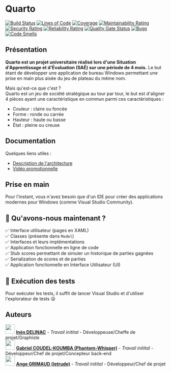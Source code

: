 # Quarto
[![Build Status](https://codefirst.iut.uca.fr/api/badges/gabriel.coudel-koumba/Quarto/status.svg)](https://codefirst.iut.uca.fr/gabriel.coudel-koumba/Quarto)
[![Lines of Code](https://codefirst.iut.uca.fr/sonar/api/project_badges/measure?project=Quarto-CI&metric=ncloc&token=1d4fd1b55425be34e015b0a55ead52ac889fbb7a)](https://codefirst.iut.uca.fr/sonar/dashboard?id=Quarto-CI)
[![Coverage](https://codefirst.iut.uca.fr/sonar/api/project_badges/measure?project=Quarto-CI&metric=coverage&token=1d4fd1b55425be34e015b0a55ead52ac889fbb7a)](https://codefirst.iut.uca.fr/sonar/dashboard?id=Quarto-CI)
[![Maintainability Rating](https://codefirst.iut.uca.fr/sonar/api/project_badges/measure?project=Quarto-CI&metric=sqale_rating&token=1d4fd1b55425be34e015b0a55ead52ac889fbb7a)](https://codefirst.iut.uca.fr/sonar/dashboard?id=Quarto-CI)
[![Security Rating](https://codefirst.iut.uca.fr/sonar/api/project_badges/measure?project=Quarto-CI&metric=security_rating&token=1d4fd1b55425be34e015b0a55ead52ac889fbb7a)](https://codefirst.iut.uca.fr/sonar/dashboard?id=Quarto-CI)
[![Reliability Rating](https://codefirst.iut.uca.fr/sonar/api/project_badges/measure?project=Quarto-CI&metric=reliability_rating&token=1d4fd1b55425be34e015b0a55ead52ac889fbb7a)](https://codefirst.iut.uca.fr/sonar/dashboard?id=Quarto-CI)
[![Quality Gate Status](https://codefirst.iut.uca.fr/sonar/api/project_badges/measure?project=Quarto-CI&metric=alert_status&token=1d4fd1b55425be34e015b0a55ead52ac889fbb7a)](https://codefirst.iut.uca.fr/sonar/dashboard?id=Quarto-CI)
[![Bugs](https://codefirst.iut.uca.fr/sonar/api/project_badges/measure?project=Quarto-CI&metric=bugs&token=1d4fd1b55425be34e015b0a55ead52ac889fbb7a)](https://codefirst.iut.uca.fr/sonar/dashboard?id=Quarto-CI)
[![Code Smells](https://codefirst.iut.uca.fr/sonar/api/project_badges/measure?project=Quarto-CI&metric=code_smells&token=1d4fd1b55425be34e015b0a55ead52ac889fbb7a)](https://codefirst.iut.uca.fr/sonar/dashboard?id=Quarto-CI)
## Présentation
**Quarto est un projet universitaire réalisé lors d'une Situation d'Apprentissage et d'Évaluation (SAÉ) sur une période de 4 mois.** Le but étant de développer une application de bureau Windows permettant une prise en main plus aisée du jeu de plateau du même nom.

Mais qu'est-ce que c'est ? <br>
Quarto est un jeu de société stratégique au tour par tour, le but est d'aligner 4 pièces ayant une caractéristique en commun parmi ces caractéristiques : 
- Couleur : claire ou foncée
- Forme : ronde ou carrée
- Hauteur : haute ou basse
- État : pleine ou creuse
## Documentation
Quelques liens utiles :
* [Description de l'architecture](https://codefirst.iut.uca.fr/git/gabriel.coudel-koumba/Quarto/wiki/Jalon-2-:-Description-de-l%27architecture)
* [Vidéo promotionnelle](https://youtu.be/uWf8qpmpNpQ)
## Prise en main
Pour l'instant, vous n'avez besoin que d'un IDE pour créer des applications modernes pour Windows (comme Visual Studio Community).

## 🚦 Qu'avons-nous maintenant ?
✅ Interface utilisateur (pages en XAML) <br>
✅ Classes (présente dans `Model`) <br>
✅ Interfaces et leurs implémentations <br>
✅ Application fonctionnelle en ligne de code <br>
✅ Stub scores permettant de simuler un historique de parties gagnées <br>
✅ Serialization de scores et de parties <br>
✅ Application fonctionnelle en Interface Utilisateur (UI)
## 🧪 Exécution des tests
Pour exécuter les tests, il suffit de lancer Visual Studio et d'utiliser l'explorateur de tests 😜
## Auteurs
<img src="https://codefirst.iut.uca.fr/git/avatars/47c956d81fb0ec67c695724312fc63d1?size=870" width=30> [**Inès DELINAC**](https://codefirst.iut.uca.fr/git/ines.delinac) - *Travail initital* - Développeuse/Cheffe de projet/Graphiste<br>
<img src="https://avatars.githubusercontent.com/u/157543647?s=400&u=1a9e5f04f782b65bb81c5f4b471495745ad92c25&v=4" width=30> [**Gabriel COUDEL-KOUMBA (Phantom-Whisper)**](https://github.com/Phantom-Whisper) - *Travail initital* - Développeur/Chef de projet/Concepteur back-end<br>
<img src="https://avatars.githubusercontent.com/u/189655605?v=4" width=30> [**Ange GRIMAUD (letrude)**](https://github.com/letrude) - *Travail initital* - Développeur/Chef de projet
